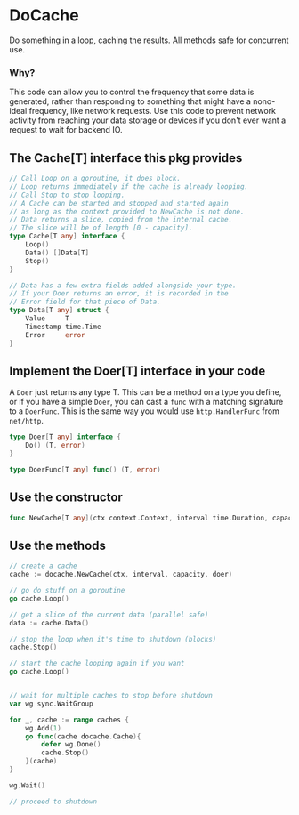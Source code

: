 # DoCache
Do something in a loop, caching the results. All methods safe for concurrent use.

### Why?

This code can allow you to control the frequency that some data is generated, rather
than responding to something that might have a nono-ideal frequency, like network requests.
Use this code to prevent network activity from reaching your data storage or devices if
you don't ever want a request to wait for backend IO.

## The Cache[T] interface this pkg provides
```go
// Call Loop on a goroutine, it does block.
// Loop returns immediately if the cache is already looping.
// Call Stop to stop looping.
// A Cache can be started and stopped and started again
// as long as the context provided to NewCache is not done.
// Data returns a slice, copied from the internal cache.
// The slice will be of length [0 - capacity].
type Cache[T any] interface {
	Loop()
	Data() []Data[T]
	Stop()
}
```

```go
// Data has a few extra fields added alongside your type.
// If your Doer returns an error, it is recorded in the
// Error field for that piece of Data.
type Data[T any] struct {
	Value     T
	Timestamp time.Time
	Error     error
}
```

## Implement the Doer[T] interface in your code
A `Doer` just returns any type T. This can be a method on a type you define,
or if you have a simple `Doer`, you can cast a `func` with a matching signature
to a `DoerFunc`. This is the same way you would use `http.HandlerFunc` from `net/http`.
```go
type Doer[T any] interface {
	Do() (T, error)
}

type DoerFunc[T any] func() (T, error)

```

## Use the constructor
```go
func NewCache[T any](ctx context.Context, interval time.Duration, capacity int, doer Doer[T]) Cache[T]
```

## Use the methods
```go
// create a cache
cache := docache.NewCache(ctx, interval, capacity, doer)

// go do stuff on a goroutine
go cache.Loop()

// get a slice of the current data (parallel safe)
data := cache.Data()

// stop the loop when it's time to shutdown (blocks)
cache.Stop()

// start the cache looping again if you want
go cache.Loop()


// wait for multiple caches to stop before shutdown
var wg sync.WaitGroup

for _, cache := range caches {
    wg.Add(1)
    go func(cache docache.Cache){
        defer wg.Done()
        cache.Stop()
    }(cache)
}

wg.Wait()

// proceed to shutdown
```
